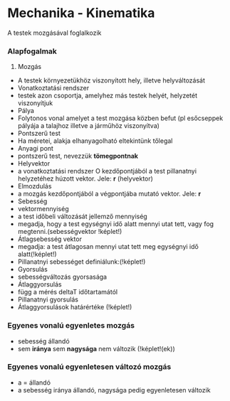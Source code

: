 # Mechanika - Kinematika
A testek mozgásával foglalkozik

### Alapfogalmak
1. Mozgás
 * A testek környezetükhöz viszonyított hely, illetve helyváltozását
* Vonatkoztatási rendszer
 * testek azon csoportja, amelyhez más testek helyét, helyzetét viszonyítjuk
* Pálya
 * Folytonos vonal amelyet a test mozgása közben befut
 (pl esőcseppek pályája a talajhoz illetve a járműhöz viszonyítva)
* Pontszerű test
 * Ha méretei, alakja elhanyagolható eltekintünk tőlegal
* Anyagi pont
 * pontszerű test, nevezzük __tömegpontnak__
* Helyvektor
 * a vonatkoztatási rendszer O kezdőpontjából a test pillanatnyi helyzetéhez húzott vektor. Jele: __r__ (helyvektor)
* Elmozdulás
 * a mozgás kezdőpontjából a végpontjába mutató vektor. Jele: __r__
* Sebesség
 * vektormennyiség
 * a test időbeli változását jellemző mennyiség
 * megadja, hogy a test egységnyi idő alatt mennyi utat tett, vagy fog megtenni.(sebességvektor !képlet!)
* Átlagsebesség vektor
 * megadja: a test átlagosan mennyi utat tett meg egységnyi idő alatt(!képlet!)
 * Pillanatnyi sebességet definiálunk:(!képlet!)
* Gyorsulás
 * sebességváltozás gyorsasága
* Átlaggyorsulás
 * függ a mérés deltaT időtartamától
* Pillanatnyi gyorsulás
 * Átlaggyorsulások határértéke (!képlet!)

### Egyenes vonalú egyenletes mozgás
* sebesség állandó
* sem __iránya__ sem __nagysága__ nem változik
(!képlet!(ek))

### Egyenes vonalú egyenletesen változó mozgás
* a = állandó
* a sebesség iránya állandó, nagysága pedig egyenletesen változik
